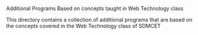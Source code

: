Additional Programs Based on concepts taught in Web Technology class

This directory contains a collection of additional programs that are based on the concepts covered in the Web Technology class of SDMCET